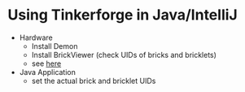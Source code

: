 # Using Tinkerforge in Java/IntelliJ

* Hardware
  * Install Demon
  * Install BrickViewer (check UIDs of bricks and bricklets) 
  * see [here](https://www.tinkerforge.com/de/doc/Downloads.html)
* Java Application
  * set the actual brick and bricklet UIDs 